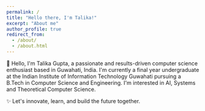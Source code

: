 ```yaml
---
permalink: /
title: "Hello there, I'm Talika!"
excerpt: "About me"
author_profile: true
redirect_from: 
  - /about/
  - /about.html
---
```



👋 Hello, I'm Talika Gupta, a passionate and results-driven computer science enthusiast based in Guwahati, India. I'm currently a final year undergraduate at the Indian Institute of Information Technology Guwahati pursuing a B.Tech in Computer Science and Engineering.
I'm interested in AI, Systems and Theoretical Computer Science. 

<!--🚀 My journey in the world of technology has taken me from exploring cutting-edge research in language technology at the University of Hamburg to crafting innovative solutions in computer vision at the International Institute of Information Technology Hyderabad.

🎓 Academically, I take pride in securing the top rank in my program, with a GPA of 9.85/10. My commitment to excellence has been recognized with prestigious achievements such as the DAAD Scholarship 2023 and outstanding performance in the PACE Challenge 2023.

💡 When I'm not delving into code or immersed in research, I enjoy contributing to the tech community as a teaching assistant and Google Developer Student Club ML Lead. My volunteer experiences range from mentoring fellow students to teaching mathematics to underprivileged girls.

🌐 Explore my diverse projects, from developing heuristic algorithms for graph theory challenges to implementing reinforcement learning-based service recommendation frameworks. I thrive on tackling complex problems and turning ideas into tangible solutions.

🔍 Connect with me on [LinkedIn](https://www.linkedin.com/in/talika-gupta) and check out my coding adventures on [GitHub](https://github.com/talikagupta). Feel free to reach out—I'm always open to new opportunities and collaborations!-->

✨ Let's innovate, learn, and build the future together.

